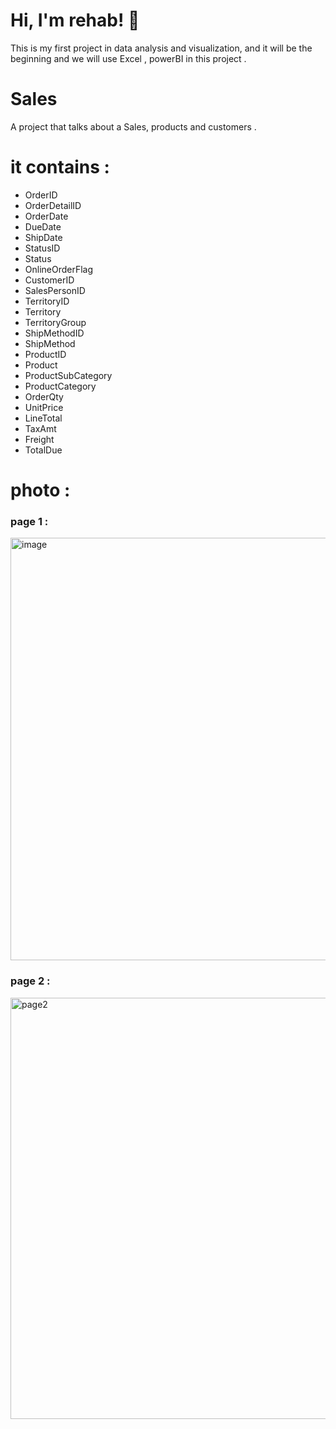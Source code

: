 # Hi, I'm rehab! 👋
This is my first project in data analysis and visualization, and it will be the beginning and we will use Excel , powerBI in this project  .

# Sales

A project that talks about a Sales, products and customers .

# it contains :
- OrderID
- OrderDetailID
- OrderDate
- DueDate
- ShipDate
- StatusID
- Status
- OnlineOrderFlag
- CustomerID
- SalesPersonID
- TerritoryID
- Territory
- TerritoryGroup
- ShipMethodID
- ShipMethod
- ProductID
- Product
- ProductSubCategory
- ProductCategory
- OrderQty	
- UnitPrice	
- LineTotal	
- TaxAmt	
- Freight	
- TotalDue

# photo :

### page 1 :




<img width="676" alt="image" src="https://github.com/rehabm1996/Sales/assets/113944494/a98c50ab-8823-4a83-b34e-a9e24b66bc2f">


### page 2 :




<img width="674" alt="page2" src="https://github.com/rehabm1996/Sales/assets/113944494/9ebd5b54-cbc8-41bc-a7f5-b7b4739fa934">


